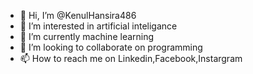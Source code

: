 - 👋 Hi, I’m @KenulHansira486
- 👀 I’m interested in artificial inteligance
- 🌱 I’m currently machine learning
- 💞️ I’m looking to collaborate on programming
- 📫 How to reach me on Linkedin,Facebook,Instargram

<!---
KenulHansira486/KenulHansira486 is a ✨ special ✨ repository because its `README.md` (this file) appears on your GitHub profile.
You can click the Preview link to take a look at your changes.
--->
